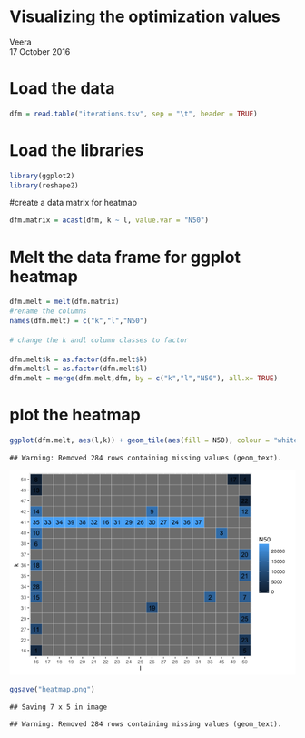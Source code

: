 # Visualizing the optimization values
Veera  
17 October 2016  



# Load the data 


```r
dfm = read.table("iterations.tsv", sep = "\t", header = TRUE)
```

# Load the libraries


```r
library(ggplot2)
library(reshape2)
```

#create a data matrix for heatmap


```r
dfm.matrix = acast(dfm, k ~ l, value.var = "N50")
```

# Melt the data frame for ggplot heatmap


```r
dfm.melt = melt(dfm.matrix)
#rename the columns
names(dfm.melt) = c("k","l","N50")

# change the k andl column classes to factor

dfm.melt$k = as.factor(dfm.melt$k)
dfm.melt$l = as.factor(dfm.melt$l)
dfm.melt = merge(dfm.melt,dfm, by = c("k","l","N50"), all.x= TRUE)
```


# plot the heatmap


```r
ggplot(dfm.melt, aes(l,k)) + geom_tile(aes(fill = N50), colour = "white") + geom_text(aes(label = Iteration))
```

```
## Warning: Removed 284 rows containing missing values (geom_text).
```

![](Rplot.heatmap_files/figure-html/unnamed-chunk-5-1.png)<!-- -->

```r
ggsave("heatmap.png")
```

```
## Saving 7 x 5 in image
```

```
## Warning: Removed 284 rows containing missing values (geom_text).
```








